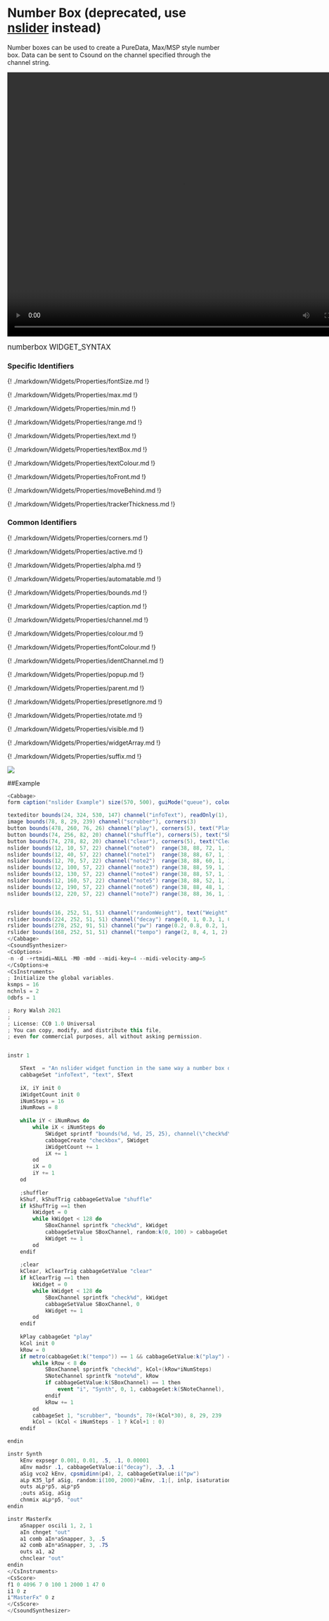 # Number Box (deprecated, use [nslider](./sliders.md) instead)

Number boxes can be used to create a PureData, Max/MSP style number box. Data can be sent to Csound on the channel specified through the channel string.

<video width="800" height="600" controls>
<source src="../../images/docs/nslider.mp4">
</video> 

<big></pre>
numberbox WIDGET_SYNTAX
</pre></big>

### Specific Identifiers

{! ./markdown/Widgets/Properties/fontSize.md !} 

{! ./markdown/Widgets/Properties/max.md !} 

{! ./markdown/Widgets/Properties/min.md !} 

{! ./markdown/Widgets/Properties/range.md !} 

{! ./markdown/Widgets/Properties/text.md !} 

{! ./markdown/Widgets/Properties/textBox.md !} 

{! ./markdown/Widgets/Properties/textColour.md !} 

{! ./markdown/Widgets/Properties/toFront.md !} 

{! ./markdown/Widgets/Properties/moveBehind.md !} 

{! ./markdown/Widgets/Properties/trackerThickness.md !} 

### Common Identifiers

{! ./markdown/Widgets/Properties/corners.md !}  

{! ./markdown/Widgets/Properties/active.md !}  

{! ./markdown/Widgets/Properties/alpha.md !}

{! ./markdown/Widgets/Properties/automatable.md !}

{! ./markdown/Widgets/Properties/bounds.md !}  

{! ./markdown/Widgets/Properties/caption.md !}  

{! ./markdown/Widgets/Properties/channel.md !}  

{! ./markdown/Widgets/Properties/colour.md !}  

{! ./markdown/Widgets/Properties/fontColour.md !}   

{! ./markdown/Widgets/Properties/identChannel.md !}  

{! ./markdown/Widgets/Properties/popup.md !}  

{! ./markdown/Widgets/Properties/parent.md !} 

{! ./markdown/Widgets/Properties/presetIgnore.md !} 

{! ./markdown/Widgets/Properties/rotate.md !}   

{! ./markdown/Widgets/Properties/visible.md !}  

{! ./markdown/Widgets/Properties/widgetArray.md !}

{! ./markdown/Widgets/Properties/suffix.md !} 


<!--(End of identifiers)/-->

![](../images/numberboxExample.png)

##Example
<!--(Widget Example)/-->
```csharp
<Cabbage>
form caption("nslider Example") size(570, 500), guiMode("queue"), colour(2, 145, 209) pluginId("def1")

texteditor bounds(24, 324, 530, 147) channel("infoText"), readOnly(1), wrap(1), scrollbars(1)
image bounds(78, 8, 29, 239) channel("scrubber"), corners(3)
button bounds(478, 260, 76, 26) channel("play"), corners(5), text("Play", "Stop")
button bounds(74, 256, 82, 20) channel("shuffle"), corners(5), text("Shuffle")
button bounds(74, 278, 82, 20) channel("clear"), corners(5), text("Clear")
nslider bounds(12, 10, 57, 22) channel("note0")  range(38, 88, 72, 1, 1) velocity(50)
nslider bounds(12, 40, 57, 22) channel("note1")  range(38, 88, 67, 1, 1) velocity(50)
nslider bounds(12, 70, 57, 22) channel("note2")  range(38, 88, 60, 1, 1) velocity(50)
nslider bounds(12, 100, 57, 22) channel("note3") range(38, 88, 59, 1, 1) velocity(50)
nslider bounds(12, 130, 57, 22) channel("note4") range(38, 88, 57, 1, 1) velocity(50)
nslider bounds(12, 160, 57, 22) channel("note5") range(38, 88, 52, 1, 1) velocity(50)
nslider bounds(12, 190, 57, 22) channel("note6") range(38, 88, 48, 1, 1) velocity(50)
nslider bounds(12, 220, 57, 22) channel("note7") range(38, 88, 36, 1, 1) velocity(50)


rslider bounds(16, 252, 51, 51) channel("randomWeight"), text("Weight") range(0, 100, 90, 1, 0.001)
rslider bounds(224, 252, 51, 51) channel("decay") range(0, 1, 0.3, 1, 0.001), text("Decay")
rslider bounds(278, 252, 91, 51) channel("pw") range(0.2, 0.8, 0.2, 1, 0.001), text("Pulse Width")
rslider bounds(168, 252, 51, 51) channel("tempo") range(2, 8, 4, 1, 2), text("Tempo")
</Cabbage>
<CsoundSynthesizer>
<CsOptions>
-n -d -+rtmidi=NULL -M0 -m0d --midi-key=4 --midi-velocity-amp=5
</CsOptions>e
<CsInstruments>
; Initialize the global variables. 
ksmps = 16
nchnls = 2
0dbfs = 1

; Rory Walsh 2021 
;
; License: CC0 1.0 Universal
; You can copy, modify, and distribute this file, 
; even for commercial purposes, all without asking permission. 


instr 1

    SText  = "An nslider widget function in the same way a number box does in Pure Data or Max/MSP. You can click and drag to make changes to it. Like all sliders in Cababge, you can press the Alt key while dragging to slow down the speed of increments. You can also double click to enter a value with the keyboard.\n\n\This example create 128 checkbox using the 'cabbageCreate' opcode. A perf-time loop runs through each checkbox to see what its value is. If it is on it will trigger a corresponding note. The 8 nslider widgets set the note of each row. The synth here is a simple square wave synth with some PWM. The output of this gets sent to a master FX instrument that adds a little dynamic shaping a two recursive delay lines."
    cabbageSet "infoText", "text", SText
    
    iX, iY init 0
    iWidgetCount init 0
    iNumSteps = 16
    iNumRows = 8
    
    while iY < iNumRows do
        while iX < iNumSteps do
            SWidget sprintf "bounds(%d, %d, 25, 25), channel(\"check%d\"), colour:1(147, 210, 0)", 80+iX*30, 10+iY*30, iWidgetCount
            cabbageCreate "checkbox", SWidget
            iWidgetCount += 1
            iX += 1
        od
        iX = 0
        iY += 1
    od
    
    ;shuffler
    kShuf, kShufTrig cabbageGetValue "shuffle"
    if kShufTrig ==1 then
        kWidget = 0
        while kWidget < 128 do
            SBoxChannel sprintfk "check%d", kWidget
            cabbageSetValue SBoxChannel, random:k(0, 100) > cabbageGet:k("randomWeight") ? 1 : 0
            kWidget += 1
        od
    endif
    
    ;clear
    kClear, kClearTrig cabbageGetValue "clear"
    if kClearTrig ==1 then
        kWidget = 0
        while kWidget < 128 do
            SBoxChannel sprintfk "check%d", kWidget
            cabbageSetValue SBoxChannel, 0
            kWidget += 1
        od
    endif
    
    kPlay cabbageGet "play"
    kCol init 0
    kRow = 0
    if metro(cabbageGet:k("tempo")) == 1 && cabbageGetValue:k("play") == 1 then
        while kRow < 8 do
            SBoxChannel sprintfk "check%d", kCol+(kRow*iNumSteps)
            SNoteChannel sprintfk "note%d", kRow
            if cabbageGetValue:k(SBoxChannel) == 1 then
                event "i", "Synth", 0, 1, cabbageGet:k(SNoteChannel), .1
            endif
            kRow += 1
        od
        cabbageSet 1, "scrubber", "bounds", 78+(kCol*30), 8, 29, 239
        kCol = (kCol < iNumSteps - 1 ? kCol+1 : 0) 
    endif

endin

instr Synth
    kEnv expsegr 0.001, 0.01, .5, .1, 0.00001
    aEnv madsr .1, cabbageGetValue:i("decay"), .3, .1
    aSig vco2 kEnv, cpsmidinn(p4), 2, cabbageGetValue:i("pw") 
    aLp K35_lpf aSig, random:i(100, 2000)*aEnv, .1;[, inlp, isaturation, istor]
    outs aLp*p5, aLp*p5
    ;outs aSig, aSig
    chnmix aLp*p5, "out"
endin

instr MasterFx
    aSnapper oscili 1, 2, 1
    aIn chnget "out"
    a1 comb aIn*aSnapper, 3, .5
    a2 comb aIn*aSnapper, 3, .75
    outs a1, a2
    chnclear "out"
endin
</CsInstruments>
<CsScore>
f1 0 4096 7 0 100 1 2000 1 47 0
i1 0 z
i"MasterFx" 0 z
</CsScore>
</CsoundSynthesizer>
```
<!--(End Widget Example)/-->
